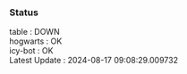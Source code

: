 ### Status


table : DOWN  
hogwarts : OK  
icy-bot : OK  
Latest Update : 2024-08-17 09:08:29.009732
